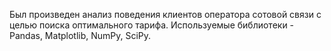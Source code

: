 Был произведен анализ поведения клиентов оператора сотовой связи с целью поиска оптимального тарифа.
Используемые библиотеки - Pandas, Matplotlib, NumPy, SciPy.
